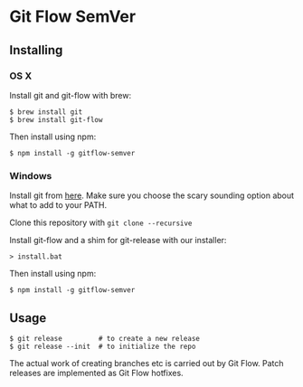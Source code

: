 # Git Flow SemVer #

## Installing ##

### OS X ###

Install git and git-flow with brew:

```
$ brew install git
$ brew install git-flow
```

Then install using npm:

```
$ npm install -g gitflow-semver
```

### Windows ###

Install git from [here](https://msysgit.github.io/). Make sure you
choose the scary sounding option about what to add to your PATH.

Clone this repository with `git clone --recursive`

Install git-flow and a shim for git-release with our installer:

```
> install.bat
```

Then install using npm:

```
$ npm install -g gitflow-semver
```

## Usage ##

```
$ git release         # to create a new release
$ git release --init  # to initialize the repo
```

The actual work of creating branches etc is carried out by Git Flow. Patch
releases are implemented as Git Flow hotfixes.
